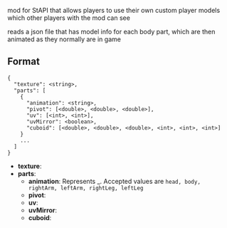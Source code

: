 mod for StAPI that allows players to use their own custom player models which other players with the mod can see

reads a json file that has model info for each body part, which are then animated as they normally are in game

## Format
```
{
  "texture": <string>,
  "parts": [
    {
      "animation": <string>,
      "pivot": [<double>, <double>, <double>],
      "uv": [<int>, <int>],
      "uvMirror": <boolean>,
      "cuboid": [<double>, <double>, <double>, <int>, <int>, <int>]
    }
    ...
  ]
}
```

- **texture**:
- **parts**:
  - **animation**: Represents _. Accepted values are `head, body, rightArm, leftArm, rightLeg, leftLeg`
  - **pivot**:
  - **uv**:
  - **uvMirror**:
  - **cuboid**: